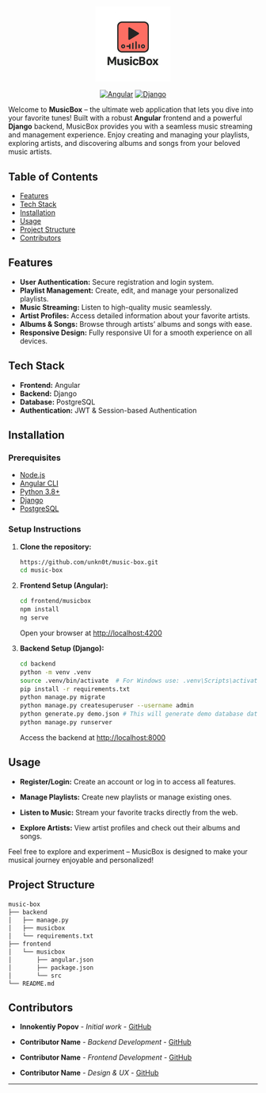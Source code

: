 <div align="center">
   <picture>
      <source media="(prefers-color-scheme: dark)" srcset="assets/musicbox-logo-light.png">
      <source media="(prefers-color-scheme: light)" srcset="assets/musicbox-logo-dark.png">
      <img src="assets/musicbox-logo-dark.png" alt="MusicBox Logo" width="30%">
   </picture>   

   [![Angular](https://img.shields.io/badge/Angular-v19-red.svg)](https://angular.io/)
   [![Django](https://img.shields.io/badge/Django-v5.1-green.svg)](https://www.djangoproject.com/)
</div>

Welcome to **MusicBox** – the ultimate web application that lets you dive into your favorite tunes! Built with a robust **Angular** frontend and a powerful **Django** backend, MusicBox provides you with a seamless music streaming and management experience. Enjoy creating and managing your playlists, exploring artists, and discovering albums and songs from your beloved music artists.

## Table of Contents

- [Features](#features)
- [Tech Stack](#tech-stack)
- [Installation](#installation)
- [Usage](#usage)
- [Project Structure](#project-structure)
- [Contributors](#contributors)

## Features

- **User Authentication:** Secure registration and login system.
- **Playlist Management:** Create, edit, and manage your personalized playlists.
- **Music Streaming:** Listen to high-quality music seamlessly.
- **Artist Profiles:** Access detailed information about your favorite artists.
- **Albums & Songs:** Browse through artists’ albums and songs with ease.
- **Responsive Design:** Fully responsive UI for a smooth experience on all devices.

## Tech Stack

- **Frontend:** Angular
- **Backend:** Django
- **Database:** PostgreSQL
- **Authentication:** JWT & Session-based Authentication

## Installation

### Prerequisites

- [Node.js](https://nodejs.org/)
- [Angular CLI](https://angular.io/cli)
- [Python 3.8+](https://www.python.org/downloads/)
- [Django](https://www.djangoproject.com/)
- [PostgreSQL](https://www.postgresql.org/) 

### Setup Instructions

1. **Clone the repository:**
   ```bash
   https://github.com/unkn0t/music-box.git
   cd music-box
   ```
   
2.  **Frontend Setup (Angular):**
    ```bash
    cd frontend/musicbox
    npm install
    ng serve  
    ```
    
    Open your browser at [http://localhost:4200](http://localhost:4200)
    
3.  **Backend Setup (Django):**
    ```bash
    cd backend
    python -m venv .venv
    source .venv/bin/activate  # For Windows use: .venv\Scripts\activate
    pip install -r requirements.txt
    python manage.py migrate
    python manage.py createsuperuser --username admin
    python generate.py demo.json # This will generate demo database data 
    python manage.py runserver
    ```
    
    Access the backend at [http://localhost:8000](http://localhost:8000)
    

## Usage

-   **Register/Login:** Create an account or log in to access all features.
    
-   **Manage Playlists:** Create new playlists or manage existing ones.
    
-   **Listen to Music:** Stream your favorite tracks directly from the web.
    
-   **Explore Artists:** View artist profiles and check out their albums and songs.
    

Feel free to explore and experiment – MusicBox is designed to make your musical journey enjoyable and personalized!

## Project Structure

```
music-box
├── backend
│   ├── manage.py
│   ├── musicbox
│   └── requirements.txt
├── frontend
│   └── musicbox
│       ├── angular.json
│       ├── package.json
│       └── src
└── README.md
```

## Contributors

-   **Innokentiy Popov** - _Initial work_ - [GitHub](https://github.com/unkn0t)
    
-   **Contributor Name** - _Backend Development_ - [GitHub](https://github.com/username)
    
-   **Contributor Name** - _Frontend Development_ - [GitHub](https://github.com/username)
    
-   **Contributor Name** - _Design & UX_ - [GitHub](https://github.com/username)
    

----------
